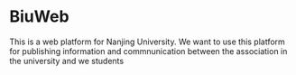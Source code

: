 # BiuWeb
This is a web platform for Nanjing University. We want to use this platform for publishing
information and commnunication between the association in the university and we students
